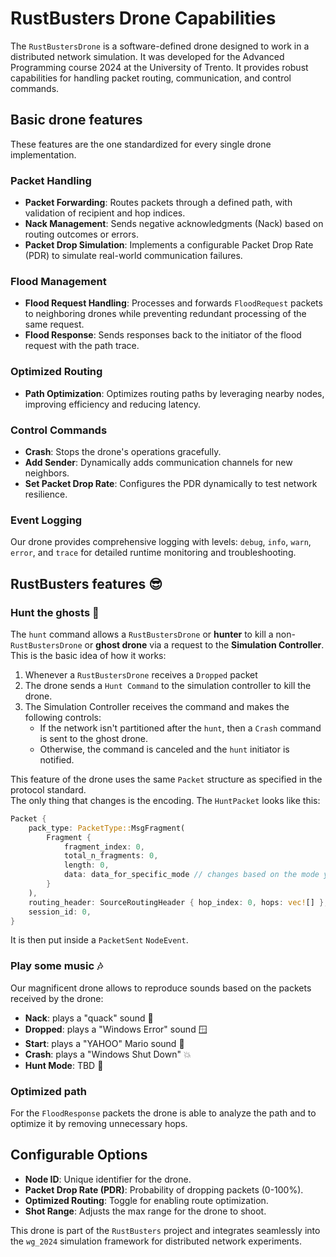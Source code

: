 # RustBusters Drone Capabilities

The `RustBustersDrone` is a software-defined drone designed to work in a distributed network simulation.
It was developed for the Advanced Programming course 2024 at the University of Trento.
It provides robust capabilities for handling packet routing, communication, and control commands.

## Basic drone features

These features are the one standardized for every single drone implementation.

### **Packet Handling**

- **Packet Forwarding**: Routes packets through a defined path, with validation of recipient and hop indices.
- **Nack Management**: Sends negative acknowledgments (Nack) based on routing outcomes or errors.
- **Packet Drop Simulation**: Implements a configurable Packet Drop Rate (PDR) to simulate real-world communication
  failures.

### **Flood Management**

- **Flood Request Handling**: Processes and forwards `FloodRequest` packets to neighboring drones while preventing
  redundant processing of the same request.
- **Flood Response**: Sends responses back to the initiator of the flood request with the path trace.

### **Optimized Routing**

- **Path Optimization**: Optimizes routing paths by leveraging nearby nodes, improving efficiency and reducing latency.

### **Control Commands**

- **Crash**: Stops the drone's operations gracefully.
- **Add Sender**: Dynamically adds communication channels for new neighbors.
- **Set Packet Drop Rate**: Configures the PDR dynamically to test network resilience.

### **Event Logging**

Our drone provides comprehensive logging with levels: `debug`, `info`, `warn`, `error`, and `trace` for detailed runtime
monitoring and troubleshooting.

## RustBusters features 😎

### **Hunt the ghosts 👻**

The `hunt` command allows a `RustBustersDrone` or **hunter** to kill a non-`RustBustersDrone` or **ghost drone** via a
request to the **Simulation Controller**. \
This is the basic idea of how it works:

1. Whenever a `RustBustersDrone` receives a `Dropped` packet
2. The drone sends a `Hunt Command` to the simulation controller to kill the drone.
3. The Simulation Controller receives the command and makes the following controls:
    - If the network isn't partitioned after the `hunt`, then a `Crash` command is sent to the ghost drone.
    - Otherwise, the command is canceled and the `hunt` initiator is notified.

This feature of the drone uses the same `Packet` structure as specified in the protocol standard.\
The only thing that changes is the encoding. The `HuntPacket` looks like this:

```rust
Packet {
    pack_type: PacketType::MsgFragment(
        Fragment {
            fragment_index: 0,
            total_n_fragments: 0,
            length: 0,
            data: data_for_specific_mode // changes based on the mode you choose (NormalShot, LongShot or EMPBlast) 
        }
    ),
    routing_header: SourceRoutingHeader { hop_index: 0, hops: vec![] },
    session_id: 0,
}
```

It is then put inside a `PacketSent` `NodeEvent`.

### **Play some music 🎶**

Our magnificent drone allows to reproduce sounds based on the packets received by the drone:

- **Nack**: plays a "quack" sound 🦆
- **Dropped**: plays a "Windows Error" sound 🪟
- **Start**: plays a "YAHOO" Mario sound 🍄
- **Crash**: plays a "Windows Shut Down" 💥
- **Hunt Mode**: TBD 👻

### **Optimized path**

For the `FloodResponse` packets the drone is able to analyze the path and to optimize it by removing unnecessary hops.


## Configurable Options

- **Node ID**: Unique identifier for the drone.
- **Packet Drop Rate (PDR)**: Probability of dropping packets (0-100%).
- **Optimized Routing**: Toggle for enabling route optimization.
- **Shot Range**: Adjusts the max range for the drone to shoot.

This drone is part of the `RustBusters` project and integrates seamlessly into the `wg_2024` simulation framework for
distributed network experiments.
